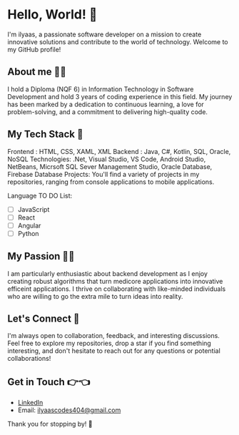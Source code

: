 # Hello, World! 👋
I'm ilyaas, a passionate software developer on a mission to create innovative solutions and contribute to the world of technology. Welcome to my GitHub profile!

## About me 👨‍🎓
I hold a Diploma (NQF 6) in Information Technology in Software Development and hold 3 years of coding experience in this field.
My journey has been marked by a dedication to continuous learning, a love for problem-solving, and a commitment to delivering high-quality code.

## My Tech Stack 💪
Frontend : HTML, CSS, XAML, XML
Backend : Java, C#, Kotlin, SQL, Oracle, NoSQL
Technologies: .Net, Visual Studio, VS Code, Android Studio, NetBeans, Micrsoft SQL Sever Management Studio, Oracle Database, Firebase Database
Projects: You'll find a variety of projects in my repositories, ranging from console applications to mobile applications.

Language TO DO List:

- [ ] JavaScript
- [ ] React
- [ ] Angular
- [ ] Python

## My Passion 👨‍💻
I am particularly enthusiastic about backend development as I enjoy creating robust algorithms that turn medicore applications into innovative efficeint applications.
I thrive on collaborating with like-minded individuals who are willing to go the extra mile to turn ideas into reality.

## Let's Connect 🤝
I'm always open to collaboration, feedback, and interesting discussions. 
Feel free to explore my repositories, drop a star if you find something interesting, and don't hesitate to reach out for any questions or potential collaborations!

## Get in Touch 👉👈
- [LinkedIn](https://www.linkedin.com/in/ilyaas-davids-b18a65219)
- Email: ilyaascodes404@gmail.com

Thank you for stopping by! 🚀
